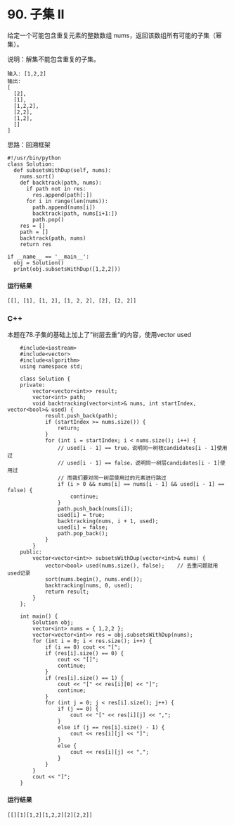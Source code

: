 # 90. 子集 II
给定一个可能包含重复元素的整数数组 nums，返回该数组所有可能的子集（幂集）。

说明：解集不能包含重复的子集。

    输入: [1,2,2]
    输出:
    [
      [2],
      [1],
      [1,2,2],
      [2,2],
      [1,2],
      []
    ]

思路：回溯框架

    #!/usr/bin/python
    class Solution:
      def subsetsWithDup(self, nums):
        nums.sort()
        def backtrack(path, nums):
          if path not in res:
            res.append(path[:])
          for i in range(len(nums)):
            path.append(nums[i])
            backtrack(path, nums[i+1:])
            path.pop()
        res = []
        path = []
        backtrack(path, nums)
        return res

    if __name__ == '__main__':
      obj = Solution()
      print(obj.subsetsWithDup([1,2,2]))

#### 运行结果
    [[], [1], [1, 2], [1, 2, 2], [2], [2, 2]]

### C++

本题在78.子集的基础上加上了”树层去重“的内容，使用vector<int> used

        #include<iostream>
        #include<vector>
        #include<algorithm>
        using namespace std;

        class Solution {
        private:
            vector<vector<int>> result;
            vector<int> path;
            void backtracking(vector<int>& nums, int startIndex, vector<bool>& used) {
                result.push_back(path);
                if (startIndex >= nums.size()) {
                    return;
                }
                for (int i = startIndex; i < nums.size(); i++) {
                    // used[i - 1] == true，说明同一树枝candidates[i - 1]使用过
                    // used[i - 1] == false，说明同一树层candidates[i - 1]使用过
                    // 而我们要对同一树层使用过的元素进行跳过
                    if (i > 0 && nums[i] == nums[i - 1] && used[i - 1] == false) {
                        continue;
                    }
                    path.push_back(nums[i]);
                    used[i] = true;
                    backtracking(nums, i + 1, used);
                    used[i] = false;
                    path.pop_back();
                }
            }
        public:
            vector<vector<int>> subsetsWithDup(vector<int>& nums) {
                vector<bool> used(nums.size(), false);    // 去重问题就用used记录
                sort(nums.begin(), nums.end());
                backtracking(nums, 0, used);
                return result;
            }
        };

        int main() {
            Solution obj;
            vector<int> nums = { 1,2,2 };
            vector<vector<int>> res = obj.subsetsWithDup(nums);
            for (int i = 0; i < res.size(); i++) {
                if (i == 0) cout << "[";
                if (res[i].size() == 0) {
                    cout << "[]";
                    continue;
                }
                if (res[i].size() == 1) {
                    cout << "[" << res[i][0] << "]";
                    continue;
                }
                for (int j = 0; j < res[i].size(); j++) {
                    if (j == 0) {
                        cout << "[" << res[i][j] << ",";
                    }
                    else if (j == res[i].size() - 1) {
                        cout << res[i][j] << "]";
                    }
                    else {
                        cout << res[i][j] << ",";
                    }
                }
            }
            cout << "]";
        }
    
#### 运行结果
    [[][1][1,2][1,2,2][2][2,2]]

